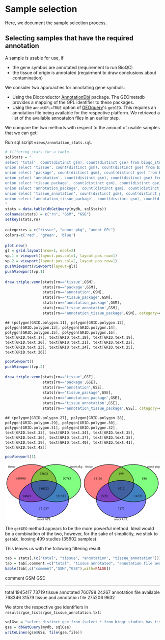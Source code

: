 # Sample selection 



Here, we document the sample selection process. 

## Selecting samples that have the required annotation
A sample is usable for use, if 

* the gene symbos are annotated (requirement to run BioQC)
* the tissue of origin is annotated (requirment to draw conclusions about contamination)

We consider two approaches for annotating gene symbols: 

* Using the Bioconductor [AnnotationDbi](https://bioconductor.org/packages/release/bioc/html/AnnotationDbi.html) package. The GEOmetadb provides a mapping of the GPL identifier to these packages. 
* Using the `annotGPL=TRUE` option of [GEOquery](https://bioconductor.org/packages/release/bioc/html/GEOquery.html)'s `getGEO`. This requires an annotation file being available for the respective platform. We retrieved a list of the available annoataion files in an earlier step. 

We compare the two methods with respect to the amount of usable samples that we can get: 
 
Run sql script
`views/annotation_stats.sql`.
 

```r
# filtering stats for a table. 
sqlStats = "
select 'total', count(distinct gsm), count(distinct gse) from bioqc_studies_total
union select 'tissue', count(distinct gsm), count(distinct gse) from bioqc_studies_has_tissue
union select 'package', count(distinct gsm), count(distinct gse) from bioqc_studies_has_package
union select 'annotation', count(distinct gsm), count(distinct gse) from bioqc_studies_has_annot
union select 'tissue_package', count(distinct gsm), count(distinct gse) from (select * from bioqc_studies_has_tissue intersect select * from bioqc_studies_has_package) u1
union select 'annotation_package', count(distinct gsm), count(distinct gse) from (select * from bioqc_studies_has_annot intersect select * from bioqc_studies_has_package) u2
union select 'tissue_annotation', count(distinct gsm), count(distinct gse) from (select * from bioqc_studies_has_tissue intersect select * from bioqc_studies_has_annot) u3
union select 'annotation_tissue_package', count(distinct gsm), count(distinct gse) from (select * from bioqc_studies_has_tissue intersect select * from bioqc_studies_has_package intersect select * from bioqc_studies_has_annot) u4
"
stats = data.table(dbGetQuery(mydb, sqlStats))
colnames(stats) = c("rn", "GSM", "GSE")
setkey(stats,rn)

categories = c("tissue", "annot pkg", "annot GPL")
colors=c('red', 'green', 'blue')

plot.new()
gl = grid.layout(nrow=1, ncol=2)
vp.1 = viewport(layout.pos.col=1, layout.pos.row=1)
vp.2 = viewport(layout.pos.col=2, layout.pos.row=1)
pushViewport(viewport(layout=gl))
pushViewport(vp.1)

draw.triple.venn(stats[rn=='tissue',GSM], 
                 stats[rn=='package',GSM], 
                 stats[rn=='annotation',GSM], 
                 stats[rn=='tissue_package',GSM],
                 stats[rn=='annotation_package',GSM], 
                 stats[rn=='tissue_annotation',GSM], 
                 stats[rn=='annotation_tissue_package',GSM], category=categories, fill=colors)
```

```
## (polygon[GRID.polygon.11], polygon[GRID.polygon.12], polygon[GRID.polygon.13], polygon[GRID.polygon.14], polygon[GRID.polygon.15], polygon[GRID.polygon.16], text[GRID.text.17], text[GRID.text.18], text[GRID.text.19], text[GRID.text.20], text[GRID.text.21], text[GRID.text.22], text[GRID.text.23], text[GRID.text.24], text[GRID.text.25], text[GRID.text.26])
```

```r
popViewport()
pushViewport(vp.2)

draw.triple.venn(stats[rn=='tissue',GSE], 
                 stats[rn=='package',GSE], 
                 stats[rn=='annotation',GSE], 
                 stats[rn=='tissue_package',GSE],
                 stats[rn=='annotation_package',GSE], 
                 stats[rn=='tissue_annotation',GSE], 
                 stats[rn=='annotation_tissue_package',GSE], category=categories, fill=colors)
```

```
## (polygon[GRID.polygon.27], polygon[GRID.polygon.28], polygon[GRID.polygon.29], polygon[GRID.polygon.30], polygon[GRID.polygon.31], polygon[GRID.polygon.32], text[GRID.text.33], text[GRID.text.34], text[GRID.text.35], text[GRID.text.36], text[GRID.text.37], text[GRID.text.38], text[GRID.text.39], text[GRID.text.40], text[GRID.text.41], text[GRID.text.42])
```

```r
popViewport(1)
```

<img src="02_select_and_get_samples_files/figure-html/sample_filtering-1.png" width="768" style="display:block; margin: auto" style="display: block; margin: auto;" />

The `getGEO` method appears to be the more powerful method. Ideal would be a combination of the two, however, for the sake of simplicity, we stick to `getGEO`, loosing 499 studies (35602 samples). 

This leaves us with the following filtering result: 

```r
tab = stats[.(c("total", "tissue", "annotation", "tissue_annotation"))]
tab = tab[,comment:=c("total", "tissue annotated", "annotation file available", "tissue and annotation file")]
kable(tab[,c("comment","GSM","GSE"),with=FALSE])
```



comment                           GSM     GSE
---------------------------  --------  ------
total                         1945417   73719
tissue annotated               760798   24267
annotation file available      768346   31579
tissue and annotation file     275206    9632



We store the respective gse identifiers in `results/gse_lists/gse_tissue_annotation.txt`: 

```r
sqlGse = "select distinct gse from (select * from bioqc_studies_has_tissue intersect select * from bioqc_studies_has_annot) u"
gse = dbGetQuery(mydb, sqlGse)
writeLines(gse$GSE, file(gse.file))
```

